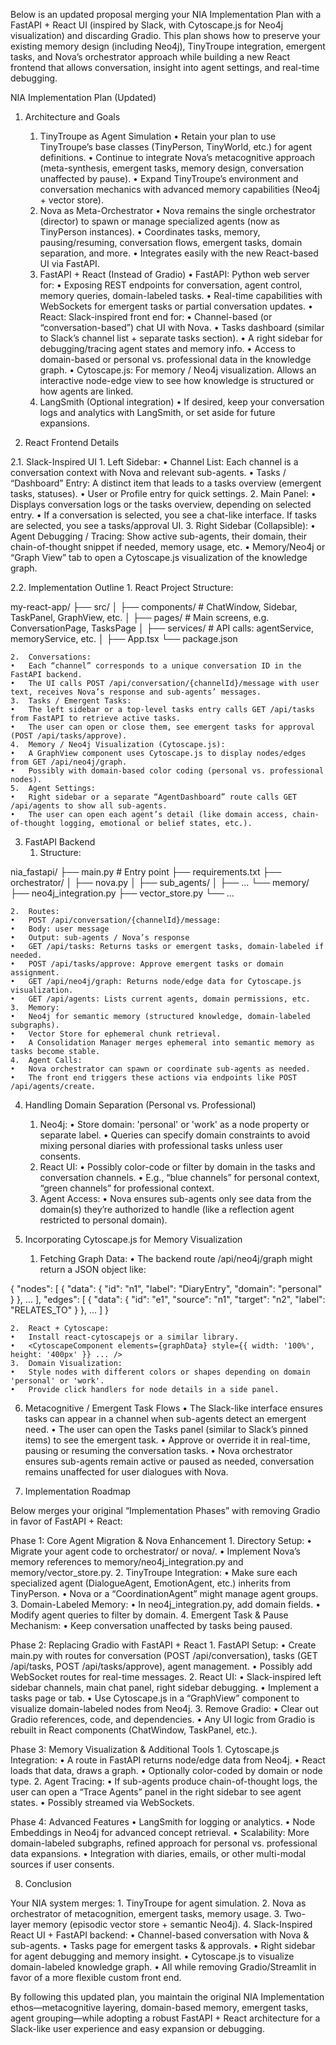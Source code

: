 Below is an updated proposal merging your NIA Implementation Plan with a FastAPI + React UI (inspired by Slack, with Cytoscape.js for Neo4j visualization) and discarding Gradio. This plan shows how to preserve your existing memory design (including Neo4j), TinyTroupe integration, emergent tasks, and Nova’s orchestrator approach while building a new React frontend that allows conversation, insight into agent settings, and real-time debugging.

NIA Implementation Plan (Updated)

1. Architecture and Goals
	1.	TinyTroupe as Agent Simulation
	•	Retain your plan to use TinyTroupe’s base classes (TinyPerson, TinyWorld, etc.) for agent definitions.
	•	Continue to integrate Nova’s metacognitive approach (meta-synthesis, emergent tasks, memory design, conversation unaffected by pause).
	•	Expand TinyTroupe’s environment and conversation mechanics with advanced memory capabilities (Neo4j + vector store).
	2.	Nova as Meta-Orchestrator
	•	Nova remains the single orchestrator (director) to spawn or manage specialized agents (now as TinyPerson instances).
	•	Coordinates tasks, memory, pausing/resuming, conversation flows, emergent tasks, domain separation, and more.
	•	Integrates easily with the new React-based UI via FastAPI.
	3.	FastAPI + React (Instead of Gradio)
	•	FastAPI: Python web server for:
	•	Exposing REST endpoints for conversation, agent control, memory queries, domain-labeled tasks.
	•	Real-time capabilities with WebSockets for emergent tasks or partial conversation updates.
	•	React: Slack-inspired front end for:
	•	Channel-based (or “conversation-based”) chat UI with Nova.
	•	Tasks dashboard (similar to Slack’s channel list + separate tasks section).
	•	A right sidebar for debugging/tracing agent states and memory info.
	•	Access to domain-based or personal vs. professional data in the knowledge graph.
	•	Cytoscape.js: For memory / Neo4j visualization. Allows an interactive node-edge view to see how knowledge is structured or how agents are linked.
	4.	LangSmith (Optional integration)
	•	If desired, keep your conversation logs and analytics with LangSmith, or set aside for future expansions.

2. React Frontend Details

2.1. Slack-Inspired UI
	1.	Left Sidebar:
	•	Channel List: Each channel is a conversation context with Nova and relevant sub-agents.
	•	Tasks / “Dashboard” Entry: A distinct item that leads to a tasks overview (emergent tasks, statuses).
	•	User or Profile entry for quick settings.
	2.	Main Panel:
	•	Displays conversation logs or the tasks overview, depending on selected entry.
	•	If a conversation is selected, you see a chat-like interface. If tasks are selected, you see a tasks/approval UI.
	3.	Right Sidebar (Collapsible):
	•	Agent Debugging / Tracing: Show active sub-agents, their domain, their chain-of-thought snippet if needed, memory usage, etc.
	•	Memory/Neo4j or “Graph View” tab to open a Cytoscape.js visualization of the knowledge graph.

2.2. Implementation Outline
	1.	React Project Structure:

my-react-app/
├── src/
│   ├── components/   # ChatWindow, Sidebar, TaskPanel, GraphView, etc.
│   ├── pages/        # Main screens, e.g. ConversationPage, TasksPage
│   ├── services/     # API calls: agentService, memoryService, etc.
│   ├── App.tsx
└── package.json


	2.	Conversations:
	•	Each “channel” corresponds to a unique conversation ID in the FastAPI backend.
	•	The UI calls POST /api/conversation/{channelId}/message with user text, receives Nova’s response and sub-agents’ messages.
	3.	Tasks / Emergent Tasks:
	•	The left sidebar or a top-level tasks entry calls GET /api/tasks from FastAPI to retrieve active tasks.
	•	The user can open or close them, see emergent tasks for approval (POST /api/tasks/approve).
	4.	Memory / Neo4j Visualization (Cytoscape.js):
	•	A GraphView component uses Cytoscape.js to display nodes/edges from GET /api/neo4j/graph.
	•	Possibly with domain-based color coding (personal vs. professional nodes).
	5.	Agent Settings:
	•	Right sidebar or a separate “AgentDashboard” route calls GET /api/agents to show all sub-agents.
	•	The user can open each agent’s detail (like domain access, chain-of-thought logging, emotional or belief states, etc.).

3. FastAPI Backend
	1.	Structure:

nia_fastapi/
├── main.py        # Entry point
├── requirements.txt
├── orchestrator/
│   ├── nova.py
│   ├── sub_agents/
│   ├── ...
└── memory/
    ├── neo4j_integration.py
    ├── vector_store.py
    └── ...


	2.	Routes:
	•	POST /api/conversation/{channelId}/message:
	•	Body: user message
	•	Output: sub-agents / Nova’s response
	•	GET /api/tasks: Returns tasks or emergent tasks, domain-labeled if needed.
	•	POST /api/tasks/approve: Approve emergent tasks or domain assignment.
	•	GET /api/neo4j/graph: Returns node/edge data for Cytoscape.js visualization.
	•	GET /api/agents: Lists current agents, domain permissions, etc.
	3.	Memory:
	•	Neo4j for semantic memory (structured knowledge, domain-labeled subgraphs).
	•	Vector Store for ephemeral chunk retrieval.
	•	A Consolidation Manager merges ephemeral into semantic memory as tasks become stable.
	4.	Agent Calls:
	•	Nova orchestrator can spawn or coordinate sub-agents as needed.
	•	The front end triggers these actions via endpoints like POST /api/agents/create.

4. Handling Domain Separation (Personal vs. Professional)
	1.	Neo4j:
	•	Store domain: 'personal' or 'work' as a node property or separate label.
	•	Queries can specify domain constraints to avoid mixing personal diaries with professional tasks unless user consents.
	2.	React UI:
	•	Possibly color-code or filter by domain in the tasks and conversation channels.
	•	E.g., “blue channels” for personal context, “green channels” for professional context.
	3.	Agent Access:
	•	Nova ensures sub-agents only see data from the domain(s) they’re authorized to handle (like a reflection agent restricted to personal domain).

5. Incorporating Cytoscape.js for Memory Visualization
	1.	Fetching Graph Data:
	•	The backend route /api/neo4j/graph might return a JSON object like:

{
  "nodes": [
    { "data": { "id": "n1", "label": "DiaryEntry", "domain": "personal" } },
    ...
  ],
  "edges": [
    { "data": { "id": "e1", "source": "n1", "target": "n2", "label": "RELATES_TO" } },
    ...
  ]
}


	2.	React + Cytoscape:
	•	Install react-cytoscapejs or a similar library.
	•	<CytoscapeComponent elements={graphData} style={{ width: '100%', height: '400px' }} ... />
	3.	Domain Visualization:
	•	Style nodes with different colors or shapes depending on domain 'personal' or 'work'.
	•	Provide click handlers for node details in a side panel.

6. Metacognitive / Emergent Task Flows
	•	The Slack-like interface ensures tasks can appear in a channel when sub-agents detect an emergent need.
	•	The user can open the Tasks panel (similar to Slack’s pinned items) to see the emergent task.
	•	Approve or override it in real-time, pausing or resuming the conversation tasks.
	•	Nova orchestrator ensures sub-agents remain active or paused as needed, conversation remains unaffected for user dialogues with Nova.

7. Implementation Roadmap

Below merges your original “Implementation Phases” with removing Gradio in favor of FastAPI + React:

Phase 1: Core Agent Migration & Nova Enhancement
	1.	Directory Setup:
	•	Migrate your agent code to orchestrator/ or nova/.
	•	Implement Nova’s memory references to memory/neo4j_integration.py and memory/vector_store.py.
	2.	TinyTroupe Integration:
	•	Make sure each specialized agent (DialogueAgent, EmotionAgent, etc.) inherits from TinyPerson.
	•	Nova or a “CoordinationAgent” might manage agent groups.
	3.	Domain-Labeled Memory:
	•	In neo4j_integration.py, add domain fields.
	•	Modify agent queries to filter by domain.
	4.	Emergent Task & Pause Mechanism:
	•	Keep conversation unaffected by tasks being paused.

Phase 2: Replacing Gradio with FastAPI + React
	1.	FastAPI Setup:
	•	Create main.py with routes for conversation (POST /api/conversation), tasks (GET /api/tasks, POST /api/tasks/approve), agent management.
	•	Possibly add WebSocket routes for real-time messages.
	2.	React UI:
	•	Slack-inspired left sidebar channels, main chat panel, right sidebar debugging.
	•	Implement a tasks page or tab.
	•	Use Cytoscape.js in a “GraphView” component to visualize domain-labeled nodes from Neo4j.
	3.	Remove Gradio:
	•	Clear out Gradio references, code, and dependencies.
	•	Any UI logic from Gradio is rebuilt in React components (ChatWindow, TaskPanel, etc.).

Phase 3: Memory Visualization & Additional Tools
	1.	Cytoscape.js Integration:
	•	A route in FastAPI returns node/edge data from Neo4j.
	•	React loads that data, draws a graph.
	•	Optionally color-coded by domain or node type.
	2.	Agent Tracing:
	•	If sub-agents produce chain-of-thought logs, the user can open a “Trace Agents” panel in the right sidebar to see agent states.
	•	Possibly streamed via WebSockets.

Phase 4: Advanced Features
	•	LangSmith for logging or analytics.
	•	Node Embeddings in Neo4j for advanced concept retrieval.
	•	Scalability: More domain-labeled subgraphs, refined approach for personal vs. professional data expansions.
	•	Integration with diaries, emails, or other multi-modal sources if user consents.

8. Conclusion

Your NIA system merges:
	1.	TinyTroupe for agent simulation.
	2.	Nova as orchestrator of metacognition, emergent tasks, memory usage.
	3.	Two-layer memory (episodic vector store + semantic Neo4j).
	4.	Slack-Inspired React UI + FastAPI backend:
	•	Channel-based conversation with Nova & sub-agents.
	•	Tasks page for emergent tasks & approvals.
	•	Right sidebar for agent debugging and memory insight.
	•	Cytoscape.js to visualize domain-labeled knowledge graph.
	•	All while removing Gradio/Streamlit in favor of a more flexible custom front end.

By following this updated plan, you maintain the original NIA Implementation ethos—metacognitive layering, domain-based memory, emergent tasks, agent grouping—while adopting a robust FastAPI + React architecture for a Slack-like user experience and easy expansion or debugging.